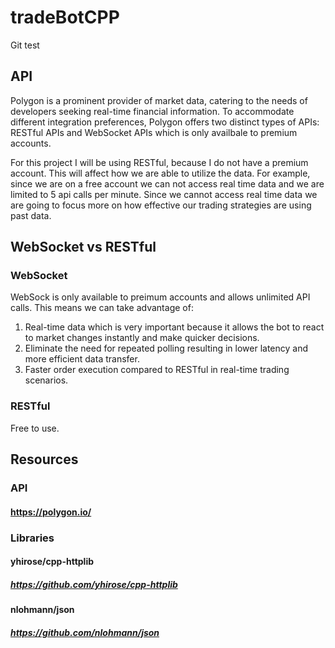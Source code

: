 # tradeBotCPP

Git test

## API

Polygon is a prominent provider of market data, catering to the needs of developers seeking real-time financial information. To accommodate different integration preferences, Polygon offers two distinct types of APIs: RESTful APIs and WebSocket APIs which is only availbale to premium accounts.

For this project I will be using RESTful, because I do not have a premium account. This will affect how we are able to utilize the data. For example, since we are on a free account we can not access real time data and we are limited to 5 api calls per minute. Since we cannot access real time data we are going to focus more on how effective our trading strategies are using past data.

## WebSocket vs RESTful

### WebSocket
WebSock is only available to preimum accounts and allows unlimited API calls. This means we can take advantage of:
1. Real-time data which is very important because it allows the bot to react to market changes instantly and make quicker decisions.
2. Eliminate the need for repeated polling resulting in lower latency and more efficient data transfer.
3. Faster order execution compared to RESTful in real-time trading scenarios.

### RESTful
Free to use.

## Resources

### API
#### https://polygon.io/

### Libraries

#### yhirose/cpp-httplib
##### https://github.com/yhirose/cpp-httplib


#### nlohmann/json
##### https://github.com/nlohmann/json
